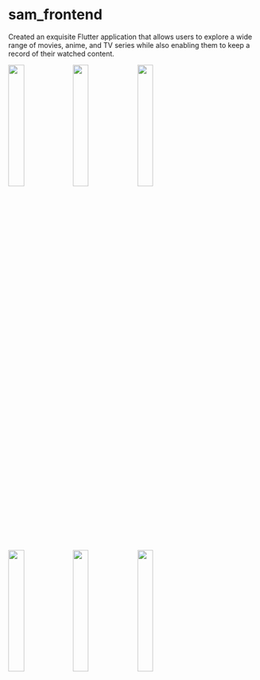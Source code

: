 # sam_frontend
Created an exquisite Flutter application that allows users to explore a wide range of movies, anime, and TV series while also enabling them to keep a record of their watched content.


<img src="https://github.com/Manish-git-135/sam_frontend/assets/61883856/069ed436-f787-4c98-a0d0-172efb6b7ca3" width="25%" height="25%">
<img src="https://github.com/Manish-git-135/sam_frontend/assets/61883856/9774504d-7737-400a-abcf-c8af29d92cc6" width="25%" height="25%">
<img src="https://github.com/Manish-git-135/sam_frontend/assets/61883856/8372e30c-f56b-47ec-8492-601ee59381db" width="25%" height="25%">
<img src="https://github.com/Manish-git-135/sam_frontend/assets/61883856/b706dc6a-8adf-4bcd-8c66-691a52bb7fe6" width="25%" height="25%">
<img src="https://github.com/Manish-git-135/sam_frontend/assets/61883856/61aea5f0-1864-4bc0-ba95-52ec22adcbf6" width="25%" height="25%">
<img src="https://github.com/Manish-git-135/sam_frontend/assets/61883856/60ee6a54-11aa-47f5-b4e6-955cec079818" width="25%" height="25%">
